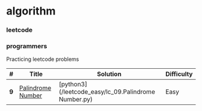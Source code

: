 # algorithm
### leetcode
### programmers

Practicing leetcode problems 


| # | Title | Solution | Difficulty | 
|---| ----- | -------- | ---------- | 
|**9**| [Palindrome Number](https://leetcode.com/problems/palindrome-number/) | [python3](/leetcode_easy/lc_09.Palindrome Number.py) | Easy |
